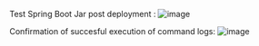 Test Spring Boot Jar post deployment : 
![image](https://user-images.githubusercontent.com/50335583/136151764-d3c5de8b-f228-4a57-9c92-e98941f3c2fc.png)

Confirmation of succesful execution of command logs:
![image](https://user-images.githubusercontent.com/50335583/136151714-ce5cfbff-d85e-4af7-b5ce-0d005a2707d0.png)


